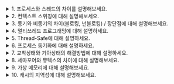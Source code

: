 
<details>
<summary>1. 프로세스와 스레드의 차이를 설명해보세요.</summary>
  
- (정의) 프로세스는 실행중인 프로그램을 의미합니다. 스레드는 프로세스에서 실행하는 작업의 단위를 의미합니다. 여기서 작업 단위는 CPU가 진행하는 최소 단위 작업을 의미합니다.
- 둘의 차이는 각 프로세스 간,또는 각 스레드 간 메모리 공간을 공유하는지 안하는지로 구분할 수 있습니다.
  
- 프로세스는 운영체제로부터 자원을 할당받습니다. 그러므로 각각 프로세스는 모두 독립된 메모리 공간을 가집니다. <br>
또한 한 프로세스 안에 여러개의 스레드가 생성될 수 있습니다.

- 스레드는 프로세스로부터 자원을 할당받습니다. 같은 프로세스 내 존재하는 스레드는 프로세스의 코드/데이터/힙영역을 공유합니다. 그렇기 때문에 좀 더 효율적으로 통신할 수 있습니다. <br>
또한 컨텍스트 스위칭도 캐시 메모리를 비우지 않아도 되는 스레드쪽이 빠릅니다. 스레드는 자원 공유로 인해 문제가 발생할 수 있으니 이를 염두에 둔 프로그래밍을 해야합니다.

- (example?) 프로세스는 인텔리제이(작업관리자의 프로세스), 스레드는 그중 Junit, 코드 수정 등 각각 개별 활동입니다.
 </details>

<details>
<summary>2. 컨텍스트 스위칭에 대해 설명해보세요.</summary>

- (정의) 컨텍스트는 프로세스의 정보를 의미하는 단어이고, 스위칭은 말그대로 바꾸다라는 의미입니다. <br>
즉 컨텍스트 스위칭은 한 작업이 끝날 때까지 기다리는 것이 아니라 여러 작업을 번갈아가며 실행해서 동시에 처리될 수 있도록 하는 방법입니다.
- (why) 컨텍스트 스위칭을 통해 높은 우선순위를 가진 프로세스를 먼저 빠르게 처리할 수 있습니다.
- (why not) 컨텍스트 스위칭을 쓰지 않는다면, 우선순위에 따라 프로세스를 처리할 수 없어, 유연하지 못합니다. 실제로 CPU는 한번에 하나의 작업밖에 처리하지 못하기 떄문에 등장한 기술입니다.

- 인터럽트가 발생하면 현재 프로세스의 상태를 PCB에 저장하고 새로운 프로세스의 상태를 레지스터에 저장하는 방식으로 동작합니다. 
이 때, CPU는 아무런 일을 하지 않으므로 잦은 컨텍스트 스위칭은 성능저하를 일으킬 수 있습니다.
스레드와 프로세스의 동작방식이 약간 상이한데, 스레드는 캐시메모리나 PCB에 저장해야하는 내용이 적고, 비워야 하는 내용도 적기때문에 상대적으로 더 빠른 컨텍스트 스위칭이 일어날 수 있습니다.

</details>

<details>
<summary>3. 동기와 비동기의 차이(블로킹, 넌블로킹) / 장단점에 대해 설명해보세요.</summary>

- 동기/비동기는 서버에 요청을 보냈을 때 작업 순서가 응답에 의존하는지 안하는지의 차이입니다.

- (정의) 동기 방식은 한 함수가 끝나는 시간과 바로 다음의 함수가 시작하는 시간이 같습니다. 즉, 서버에 요청을 보냈을 때 응답이 와야만 다음 작업을 실행할 수 있습니다.

- (정의) 비동기 방식은 여러 개 작업 처리가 함께 실행되는 방식으로, 동기 방식에 비해 단위시간 당 많은 작업을 처리할 수 있습니다. 단, CPU나 메모리를 많이 사용하는 작업을 비동기로 처리하게 되면 과부하가 걸릴 수 있습니다. 프로그램의 복잡도도 증가하게 됩니다.

블로킹/논블로킹은 동기/비동기와는 다른 관점으로, 내가 직접 제어할 수 없는 대상(IO/멀티스레드)을 상대하는 방법에 대한 분류입니다.

- (정의) 블로킹 방식은 대상의 작업이 끝날 때 까지 제어권을 대상이 가지고 있는 것을 의미합니다.
- (정의) 반면에 논블로킹은 대상의 작업 완료여부와 상관없이 새로운 작업을 수행합니다.

동기 논블로킹은 계속해서 polling을 수행하기 때문에 컨텍스트 스위칭이 지속적으로 발생해 지연이 발생합니다. 
![image](https://github.com/HyemIin/TIL/assets/114489245/7f55907e-e68f-4306-ad8b-7df630f6595a)
</details>


<details>
<summary>4. 멀티쓰레드 프로그래밍에 대해 설명하세요.</summary>
  
- (정의) 하나의 프로세스에서 여러 개의 쓰레드를 생성하여 자원의 생성과 관리의 중복을 최소화하는 프로그래밍입니다.
- (why) 멀티 프로세스에 비해 메모리 자원소모가 비교적 적으며, 같은 프로세스 내 쓰레드 끼리는 프로세스의 힙 영역을 공유하기 때문에 서로 간 통신이 간단합니다. <br>
또한 프로세스에 비해 컨텍스트 스위칭이 빠릅니다.(스레드 간 메모리 공간을 공유하기 떄문에 메모리 주소에 대한 처리가 불필요하기 때문) 
  <br>
  
- (단점) 힙 영역에 있는 자원을 활용할 때는 동기화가 필수이며, 동기화를 위해 락을 과도하게 사용하면 성능저하로 이어질 수 있습니다. <br>
또한 하나의 스레드가 비정상적으로 동작한다면 다른 스레드의 동작에도 영향을 미칠 수 있습니다.
</details>

<details>
<summary>5. Thread-Safe에 대해 설명하세요.</summary>

- (정의) 멀티쓰레드 프로그래밍 환경에서 서로 다른 쓰레드가 객체, 메서드, 변수 등에 동시에 접근해도 프로그램의 연산결과와 정합성이 보장되는 상태를 의미합니다.
  
</details>

<details>
<summary>6. 프로세스 동기화에 대해 설명하세요.</summary>

- (정의) 프로세스 동기화란, 다중 프로세스 환경에서 자원 등에 오직 한 프로세스만 접근가능하도록 하는 것을 의미합니다.
- (why not) 프로세스 동기화를 하지 않으면, 데이터의 일관성이 깨지기 때문에 잘못된 연산결과를 반환할 수 있기 때문입니다.

- Race Condition(경쟁 상태): 여러 프로세스나 스레드가 동기화 메커니즘 없이 자원에 접근하려는 상황을 가리킵니다. 공유된 자원에 대한 접근 순서에 따라 실행 결과가 달라질 수 있는 상황을 의미합니다.

- Critical Section(임계 구역): 여러 스레드가 동시에 접근해서는 안되는 공유자원에 접근하는 코드 블럭을 얘기합니다. 한 임계구역에 하나의 스레드 혹은 프로세스만 접근이 가능합니다. 임계 구역에 접근하는 것을 제어하기 위해 세마포어, 뮤텍스와 같은 매커니즘을 사용합니다.

- 임계 구역 문제를 해결하기 위한 조건은 아래와 같습니다.
  - 상호 배제(Mutual Exclusion): 한 프로세스가 임계구역에서 동작중이면 다른 프로세스는 접근할 수 없다.
  - 진행(Progress): 임계구역에서 작업중인 프로세스가 없다면 입계구역으로 진입하려는 프로세스를 적절히 선택해서 진입할 수 있도록 합니다.
  - 유한 대기(Bounded Waiting): 한 프로세스가 임계영역으로 진입을 요청한 후 다른 프로세스는 진입이 유한한 횟수로 제한되어야 합니다. (기아상태 방지)
</details>

<details>
<summary>7. 교착상태와 기아상태의 해결방법에 대해 설명하세요.</summary>
교착상태란, 서로 다른 프로세스가 서로 점유하고 있는 자원의 반납을 대기하고 있는 상태를 의미합니다.

발생조건

상호 배제: 한 번에 한 프로세스만 해당 자원을 사용할 수 있어야 합니다.
점유 대기: 할당된 자원을 가진 상태에서 다른 자원을 기다립니다.
비선점: 다른 프로세스가 자원의 사용을 끝낼 때 까지 자원을 뺏을 수 없습니다.
순환대기: 각 프로세스가 순환적으로 다음 프로세스가 요구하는 자원을 가지고 있습니다.
해결방법

예방: 4가지 조건 중 하나라도 만족되지 않도록 합니다.
회피: 알고리즘을 데드락이 발생하지 않도록 합니다.
회복: 교착상태가 발생할 때, 해결합니다.
무시: 회복과정의 성능저하가 심하다면 그냥 무시합니다.
기아상태(Starvation): 여러 프로세스가 부족한 자원을 점유하기 위해 경쟁할 때, 특정 프로세스가 영원히 자원 할당이 되지 않는 경우입니다.

기아상태를 해결하기 위해선 우선순위를 변경합니다.(우선순위를 수시로 변경하거나, 오래 기다린 프로세스의 우선순위를 높여주거나, Queue를 사용합니다.)
</details>

<details>
  <summary>8. 세마포어와 뮤텍스의 차이에 대해 설명해보세요.</summary>
  
- 세마포어는 여러개의 프로세스가 접근 가능한 공유자원을 관리하는 방식이고, 뮤텍스가 될 수 있지만, 뮤텍스는 한 번에 한 개의 프로세스만 접근 가능하도록 관리하는 방식입니다. 따라서 뮤텍스는 세마포어가 될 수 없습니다.
- 또, 세마포어는 다른 프로세스가 세마포어를 해제할 수 있지만, 뮤텍스는 락을 획득한 프로세스만 락을 반환할 수 있습니다.
</details>

<details>
  <summary>9. 가상 메모리에 대해 설명해보세요.</summary>
- 가상 메모리는 프로세스가 실제 메모리의 크기와 상관없이 메모리를 이용할 수 있도록 지원하는 기술 입니다.
- 가상 메모리는 실제 메모리(RAM, main memory, first storage)와 보조 기억 장치(auxiliary storage, secondary storage)의 Swap 영역으로 구성됩니다.

- OS 는 메모리 관리자(Memory Management Unit)를 통해 메모리를 관리하며 프로세스는 사용하는 메모리가 실제 메모리인지, Swap 영역인지 모릅니다.

- Java 에서는 Swap 영역을 잡아주지 않은 경우 OOM(Out Of Memory) 이 발생할 수 있습니다.
- Swap 영역은 실제 메모리가 아니기 때문에 지연시간이 많이 발생하며, 가급적이면 Swap 메모리를 사용하지 않도록 설계하는 것이 좋고, 만약 계속해서 사용하는 양이 증가한다면 메모리 누수를 의심해 볼 수 있습니다.
</details>

<details>
  <summary>10. 캐시의 지역성에 대해 설명해보세요.</summary>
</details>
